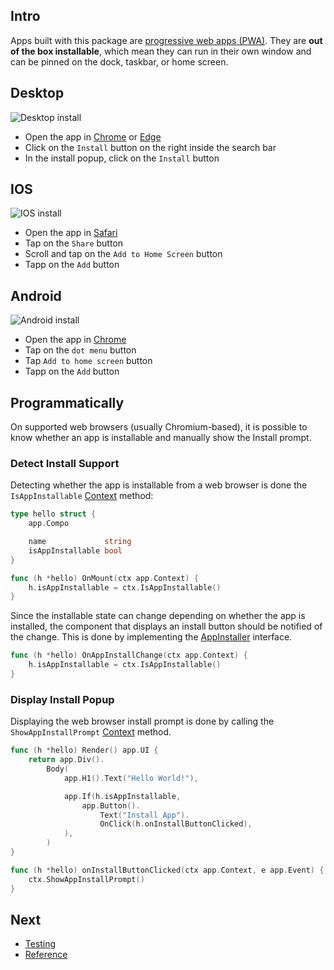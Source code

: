 ## Intro

Apps built with this package are [progressive web apps (PWA)](https://web.dev/progressive-web-apps). They are **out of the box installable**, which mean they can run in their own window and can be pinned on the dock, taskbar, or home screen.

## Desktop

![Desktop install](/web/images/desktop-install.png)

- Open the app in [Chrome](https://www.google.com/chrome) or [Edge](https://www.microsoft.com/edge)
- Click on the `Install` button on the right inside the search bar
- In the install popup, click on the `Install` button

## IOS

![IOS install](/web/images/ios-install.png)

- Open the app in [Safari](https://www.apple.com/safari)
- Tap on the `Share` button
- Scroll and tap on the `Add to Home Screen` button
- Tapp on the `Add` button

## Android

![Android install](/web/images/android-install.png)

- Open the app in [Chrome](https://www.google.com/chrome)
- Tap on the `dot menu` button
- Tap `Add to home screen` button
- Tapp on the `Add` button

## Programmatically

On supported web browsers (usually Chromium-based), it is possible to know whether an app is installable and manually show the Install prompt.

### Detect Install Support

Detecting whether the app is installable from a web browser is done the `IsAppInstallable` [Context](/reference#Context) method:

```go
type hello struct {
	app.Compo

	name             string
	isAppInstallable bool
}

func (h *hello) OnMount(ctx app.Context) {
	h.isAppInstallable = ctx.IsAppInstallable()
}
```

Since the installable state can change depending on whether the app is installed, the component that displays an install button should be notified of the change. This is done by implementing the [AppInstaller](/reference#AppInstaller) interface.

```go
func (h *hello) OnAppInstallChange(ctx app.Context) {
	h.isAppInstallable = ctx.IsAppInstallable()
}
```

### Display Install Popup

Displaying the web browser install prompt is done by calling the `ShowAppInstallPrompt` [Context](/reference#Context) method.

```go
func (h *hello) Render() app.UI {
	return app.Div().
		Body(
			app.H1().Text("Hello World!"),

			app.If(h.isAppInstallable,
				app.Button().
					Text("Install App").
					OnClick(h.onInstallButtonClicked),
			),
		)
}

func (h *hello) onInstallButtonClicked(ctx app.Context, e app.Event) {
	ctx.ShowAppInstallPrompt()
}
```

## Next

- [Testing](/testing)
- [Reference](/reference)
